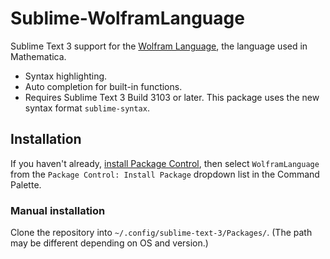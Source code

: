 # Sublime-WolframLanguage

Sublime Text 3 support for the [Wolfram Language](https://en.wikipedia.org/wiki/Wolfram_Language), the language used in Mathematica.

- Syntax highlighting.
- Auto completion for built-in functions.
- Requires Sublime Text 3 Build 3103 or later. This package uses the new syntax format `sublime-syntax`.


## Installation

If you haven't already, [install Package Control](https://packagecontrol.io/installation), then select `WolframLanguage` from the `Package Control: Install Package` dropdown list in the Command Palette.


### Manual installation

Clone the repository into `~/.config/sublime-text-3/Packages/`. (The path may be different depending on OS and version.)

